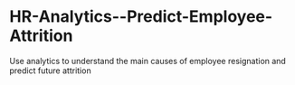 # HR-Analytics--Predict-Employee-Attrition
Use analytics to understand the main causes of employee resignation and predict future attrition
